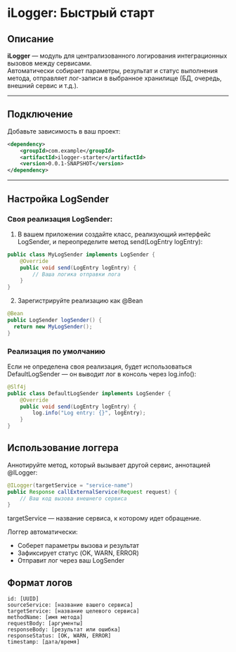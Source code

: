 # iLogger: Быстрый старт

## Описание

**iLogger** — модуль для централизованного логирования интеграционных вызовов между сервисами.  
Автоматически собирает параметры, результат и статус выполнения метода, отправляет лог-записи в выбранное хранилище (БД, очередь, внешний сервис и т.д.).

---

## Подключение

Добавьте зависимость в ваш проект:

```xml
<dependency>
    <groupId>com.example</groupId>
    <artifactId>ilogger-starter</artifactId>
    <version>0.0.1-SNAPSHOT</version>
</dependency>
```
---
## Настройка LogSender
### Своя реализация LogSender:
1. В вашем приложении создайте класс, реализующий интерфейс LogSender, и переопределите метод send(LogEntry logEntry):

```java
public class MyLogSender implements LogSender {
    @Override
    public void send(LogEntry logEntry) {
        // Ваша логика отправки лога
    }
}
```
2. Зарегистрируйте реализацию как @Bean
```java
@Bean
public LogSender logSender() {
  return new MyLogSender();
}
```
### Реализация по умолчанию
Если не определена своя реализация, будет использоваться DefaultLogSender — он выводит лог в консоль через log.info():
```java
@Slf4j
public class DefaultLogSender implements LogSender {
    @Override
    public void send(LogEntry logEntry) {
        log.info("Log entry: {}", logEntry);
    }
}
```
## Использование логгера
Аннотируйте метод, который вызывает другой сервис, аннотацией @ILogger:
```java
@ILogger(targetService = "service-name")
public Response callExternalService(Request request) {
    // Ваш код вызова внешнего сервиса
}
```
targetService — название сервиса, к которому идет обращение.

Логгер автоматически:
- Соберет параметры вызова и результат
- Зафиксирует статус (OK, WARN, ERROR)
- Отправит лог через ваш LogSender

## Формат логов
```
id: [UUID]
sourceService: [название вашего сервиса]
targetService: [название целевого сервиса]
methodName: [имя метода]
requestBody: [аргументы]
responseBody: [результат или ошибка]
responseStatus: [OK, WARN, ERROR]
timestamp: [дата/время]
```
